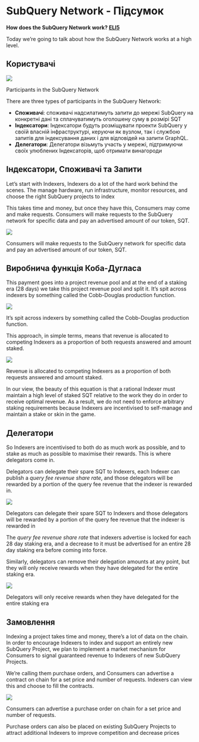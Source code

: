 # SubQuery Network - Підсумок

**How does the SubQuery Network work? [ELI5](https://www.dictionary.com/e/slang/eli5/#:~:text=ELI5%20stands%20for%20the%20phrase,naive%20understanding%20of%20the%20issue.)**

Today we’re going to talk about how the SubQuery Network works at a high level.

## Користувачі

![](https://miro.medium.com/max/1400/1*9993cakplwupZC5tbUv3vA.png)

Participants in the SubQuery Network

There are three types of participants in the SubQuery Network:

- **Споживачі**: споживачі надсилатимуть запити до мережі SubQuery на конкретні дані та сплачуватимуть оголошену суму в розмірі SQT
- **Індексатори**: Індексатори будуть розміщувати проекти SubQuery у своїй власній інфраструктурі, керуючи як вузлом, так і службою запитів для індексування даних і для відповідей на запити GraphQL.
- **Делегатори**: Делегатори візьмуть участь у мережі, підтримуючи своїх улюблених Індексаторів, щоб отримати винагороди

## Індексатори, Споживачі та Запити

Let’s start with Indexers, Indexers do a lot of the hard work behind the scenes. The manage hardware, run infrastructure, monitor resources, and choose the right SubQuery projects to index

This takes time and money, but once they have this, Consumers may come and make requests. Consumers will make requests to the SubQuery network for specific data and pay an advertised amount of our token, SQT.

![](https://miro.medium.com/max/1400/1*dKLkzSc2uXYaPW_IXUxstQ.png)

Consumers will make requests to the SubQuery network for specific data and pay an advertised amount of our token, SQT.

## Виробнича функція Коба-Дугласа

This payment goes into a project revenue pool and at the end of a staking era (28 days) we take this project revenue pool and split it. It’s spit across indexers by something called the Cobb-Douglas production function.

![](https://miro.medium.com/max/1400/1*E-W7o7cWoclxHb8rXAMdpA.png)

It’s spit across indexers by something called the Cobb-Douglas production function.

This approach, in simple terms, means that revenue is allocated to competing Indexers as a proportion of both requests answered and amount staked.

![](https://miro.medium.com/max/1400/1*VhDu2BGDxd3ob7z9XkoOXA.png)

Revenue is allocated to competing Indexers as a proportion of both requests answered and amount staked.

In our view, the beauty of this equation is that a rational Indexer must maintain a high level of staked SQT relative to the work they do in order to receive optimal revenue. As a result, we do not need to enforce arbitrary staking requirements because Indexers are incentivised to self-manage and maintain a stake or skin in the game.

## Делегатори

So Indexers are incentivised to both do as much work as possible, and to stake as much as possible to maximise their rewards. This is where delegators come in.

Delegators can delegate their spare SQT to Indexers, each Indexer can publish a _query fee revenue share rate_, and those delegators will be rewarded by a portion of the query fee revenue that the indexer is rewarded in.

![](https://miro.medium.com/max/1400/1*YoN7PV7h3a2nAFN-ODqILg.png)

Delegators can delegate their spare SQT to Indexers and those delegators will be rewarded by a portion of the query fee revenue that the indexer is rewarded in

The _query fee revenue share rate_ that indexers advertise is locked for each 28 day staking era, and a decrease to it must be advertised for an entire 28 day staking era before coming into force.

Similarly, delegators can remove their delegation amounts at any point, but they will only receive rewards when they have delegated for the entire staking era.

![](https://miro.medium.com/max/1400/0*we0k4A07pbj86COZ)

Delegators will only receive rewards when they have delegated for the entire staking era

## Замовлення

Indexing a project takes time and money, there’s a lot of data on the chain. In order to encourage Indexers to index and support an entirely new SubQuery Project, we plan to implement a market mechanism for Consumers to signal guaranteed revenue to Indexers of new SubQuery Projects.

We’re calling them purchase orders, and Consumers can advertise a contract on chain for a set price and number of requests. Indexers can view this and choose to fill the contracts.

![](https://miro.medium.com/max/1400/1*IPtaZlt24E7h9bKNZWdSCw.png)

Consumers can advertise a purchase order on chain for a set price and number of requests.

Purchase orders can also be placed on existing SubQuery Projects to attract additional Indexers to improve competition and decrease prices
